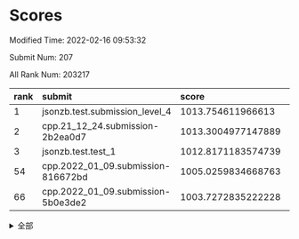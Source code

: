 # Scores

Modified Time: 2022-02-16 09:53:32

Submit Num: 207

All Rank Num: 203217

| rank |               submit               |       score        |       sigma        | pk_num |
| :--- | :--------------------------------- | :----------------- | :----------------- | :----- |
| 1    | jsonzb.test.submission_level_4     | 1013.754611966613  | 0.8014860182645537 | 3927   |
| 2    | cpp.21_12_24.submission-2b2ea0d7   | 1013.3004977147889 | 0.820229878166102  | 3924   |
| 3    | jsonzb.test.test_1                 | 1012.8171183574739 | 0.8049141428941274 | 3927   |
| 54   | cpp.2022_01_09.submission-816672bd | 1005.0259834668763 | 0.7058048605468787 | 3926   |
| 66   | cpp.2022_01_09.submission-5b0e3de2 | 1003.7272835222228 | 0.7211266374968144 | 3930   |


<details>
<summary>全部</summary>

| rank |                 submit                 |       score        |       sigma        | pk_num |
| :--- | :------------------------------------- | :----------------- | :----------------- | :----- |
| 1    | jsonzb.test.submission_level_4         | 1013.754611966613  | 0.8014860182645537 | 3927   |
| 2    | cpp.21_12_24.submission-2b2ea0d7       | 1013.3004977147889 | 0.820229878166102  | 3924   |
| 3    | jsonzb.test.test_1                     | 1012.8171183574739 | 0.8049141428941274 | 3927   |
| 4    | gobigger.level_3.submission_level_3_20 | 1011.4548451098764 | 0.7702016956960839 | 3927   |
| 5    | gobigger.level_3.submission_level_3_30 | 1011.4509831659751 | 0.8030661648852971 | 3930   |
| 6    | gobigger.level_3.submission_level_3_3  | 1011.4112517315465 | 0.792967516885315  | 3924   |
| 7    | gobigger.level_3.submission_level_3_45 | 1011.1860360204312 | 0.7935013935882218 | 3925   |
| 8    | gobigger.level_3.submission_level_3_1  | 1011.0060397431938 | 0.7920286266301887 | 3926   |
| 9    | gobigger.level_3.submission_level_3_8  | 1010.9799515502943 | 0.7487976937397098 | 3926   |
| 10   | gobigger.level_3.submission_level_3_36 | 1010.9425548054061 | 0.767692913817372  | 3921   |
| 11   | gobigger.level_3.submission_level_3_2  | 1010.8272825775247 | 0.7601296077065479 | 3931   |
| 12   | gobigger.level_3.submission_level_3_24 | 1010.7476319783281 | 0.7725575599993219 | 3931   |
| 13   | gobigger.level_3.submission_level_3_31 | 1010.685637367883  | 0.7534026762415039 | 3927   |
| 14   | gobigger.level_3.submission_level_3_38 | 1010.6158519199265 | 0.7481468111198271 | 3929   |
| 15   | gobigger.level_3.submission_level_3_17 | 1010.6127127513929 | 0.7709203562065324 | 3926   |
| 16   | gobigger.level_3.submission_level_3_10 | 1010.4391494552884 | 0.7650511277025723 | 3925   |
| 17   | gobigger.level_3.submission_level_3_21 | 1010.3977665119997 | 0.7949497091557051 | 3926   |
| 18   | gobigger.level_3.submission_level_3_42 | 1010.3228461553159 | 0.7775489335933543 | 3929   |
| 19   | gobigger.level_3.submission_level_3_9  | 1010.2984307074083 | 0.7635475794747714 | 3930   |
| 20   | gobigger.level_3.submission_level_3_19 | 1010.2736183006214 | 0.7585445581810514 | 3928   |
| 21   | gobigger.level_3.submission_level_3_25 | 1010.2532154145795 | 0.7591259050299611 | 3933   |
| 22   | gobigger.level_3.submission_level_3_41 | 1010.2404642775526 | 0.7826907090633383 | 3927   |
| 23   | gobigger.level_3.submission_level_3_44 | 1010.228694326017  | 0.7593729517422653 | 3928   |
| 24   | gobigger.level_3.submission_level_3_28 | 1010.2127974945164 | 0.7674964977766593 | 3925   |
| 25   | gobigger.level_3.submission_level_3_13 | 1010.1233322840859 | 0.7695991128764712 | 3920   |
| 26   | gobigger.level_3.submission_level_3_16 | 1010.0896554357432 | 0.7625550666792966 | 3928   |
| 27   | gobigger.level_3.submission_level_3_23 | 1010.0353907218853 | 0.769560768249638  | 3932   |
| 28   | gobigger.level_3.submission_level_3_18 | 1010.005057866517  | 0.7591540719210644 | 3929   |
| 29   | gobigger.level_3.submission_level_3_14 | 1009.9257101140149 | 0.7731680140890169 | 3930   |
| 30   | gobigger.level_3.submission_level_3_46 | 1009.8953746549143 | 0.763098742800733  | 3921   |
| 31   | gobigger.level_3.submission_level_3_37 | 1009.862175586802  | 0.7387861184834988 | 3926   |
| 32   | gobigger.level_3.submission_level_3_26 | 1009.808636225422  | 0.7846389355614815 | 3928   |
| 33   | gobigger.level_3.submission_level_3_43 | 1009.8005584375343 | 0.7638778826131902 | 3926   |
| 34   | gobigger.level_3.submission_level_3_5  | 1009.7691052210021 | 0.7677247436437545 | 3926   |
| 35   | gobigger.level_3.submission_level_3_48 | 1009.737696765747  | 0.7659777782553148 | 3924   |
| 36   | gobigger.level_3.submission_level_3_27 | 1009.6854442511838 | 0.7656795927781028 | 3932   |
| 37   | gobigger.level_3.submission_level_3_11 | 1009.6503137763083 | 0.7457299800390442 | 3924   |
| 38   | gobigger.level_3.submission_level_3_32 | 1009.5969510904123 | 0.7603950716677434 | 3924   |
| 39   | gobigger.level_3.submission_level_3_34 | 1009.5714498223731 | 0.7560568486696564 | 3919   |
| 40   | gobigger.level_3.submission_level_3_49 | 1009.5311578585103 | 0.742624583328937  | 3925   |
| 41   | gobigger.level_3.submission_level_3_6  | 1009.4947394480126 | 0.7558598011027143 | 3928   |
| 42   | gobigger.level_3.submission_level_3_47 | 1009.4850817099266 | 0.7343931257761243 | 3928   |
| 43   | gobigger.level_3.submission_level_3_7  | 1009.472998527109  | 0.7683397609774126 | 3929   |
| 44   | gobigger.level_3.submission_level_3_35 | 1009.4179615308436 | 0.7551136991174524 | 3928   |
| 45   | gobigger.level_3.submission_level_3_39 | 1009.4056198474092 | 0.7396873117315608 | 3930   |
| 46   | gobigger.level_3.submission_level_3_33 | 1009.2877452395691 | 0.7546395590142942 | 3927   |
| 47   | gobigger.level_3.submission_level_3_40 | 1009.2378733364126 | 0.7495292344101064 | 3933   |
| 48   | gobigger.level_3.submission_level_3_15 | 1009.1881318721438 | 0.7557049507083967 | 3930   |
| 49   | gobigger.level_3.submission_level_3_0  | 1008.9886672268583 | 0.7649285582953993 | 3923   |
| 50   | gobigger.level_3.submission_level_3_29 | 1008.7523485068158 | 0.7384047349867029 | 3928   |
| 51   | gobigger.level_3.submission_level_3_22 | 1008.7400464958371 | 0.7629592608804322 | 3929   |
| 52   | gobigger.level_3.submission_level_3_12 | 1008.4094652458708 | 0.7362205854351812 | 3928   |
| 53   | gobigger.level_3.submission_level_3_4  | 1007.9453817841003 | 0.7350255674780833 | 3927   |
| 54   | cpp.2022_01_09.submission-816672bd     | 1005.0259834668763 | 0.7058048605468787 | 3926   |
| 55   | gobigger.level_1.submission_level_1_35 | 1004.9766319674167 | 0.7153401258547555 | 3923   |
| 56   | gobigger.level_1.submission_level_1_30 | 1004.9514087917041 | 0.7189065908165283 | 3925   |
| 57   | gobigger.level_1.submission_level_1_5  | 1004.5466914393182 | 0.7137356214328879 | 3920   |
| 58   | gobigger.level_1.submission_level_1_24 | 1004.5423216683093 | 0.7304864904739636 | 3930   |
| 59   | gobigger.level_1.submission_level_1_4  | 1004.4392016000332 | 0.72662437480697   | 3928   |
| 60   | gobigger.level_1.submission_level_1_20 | 1004.3372559361645 | 0.7248521756163904 | 3921   |
| 61   | gobigger.level_1.submission_level_1_6  | 1004.3039476926002 | 0.7235772880122378 | 3928   |
| 62   | gobigger.level_1.submission_level_1_27 | 1004.1287786470117 | 0.7207584125892437 | 3929   |
| 63   | gobigger.level_1.submission_level_1_49 | 1003.9862222660352 | 0.7135094220365154 | 3927   |
| 64   | gobigger.level_1.submission_level_1_26 | 1003.939328990879  | 0.717218999384336  | 3924   |
| 65   | gobigger.level_1.submission_level_1_34 | 1003.736321916638  | 0.7107809491616845 | 3926   |
| 66   | cpp.2022_01_09.submission-5b0e3de2     | 1003.7272835222228 | 0.7211266374968144 | 3930   |
| 67   | gobigger.level_1.submission_level_1_45 | 1003.6296056827622 | 0.7224150082977805 | 3926   |
| 68   | gobigger.level_1.submission_level_1_15 | 1003.6065998039941 | 0.7051645304409537 | 3921   |
| 69   | gobigger.level_1.submission_level_1_11 | 1003.5600560605461 | 0.7149647719642576 | 3928   |
| 70   | gobigger.level_1.submission_level_1_18 | 1003.4625975521653 | 0.7162669271062556 | 3923   |
| 71   | gobigger.level_1.submission_level_1_9  | 1003.4521011610836 | 0.7118865042390659 | 3929   |
| 72   | gobigger.level_1.submission_level_1_0  | 1003.4070853413605 | 0.711940369523786  | 3923   |
| 73   | gobigger.level_1.submission_level_1_1  | 1003.3964242475337 | 0.7298336337383556 | 3927   |
| 74   | gobigger.level_1.submission_level_1_17 | 1003.3655538205663 | 0.7106935047516189 | 3925   |
| 75   | gobigger.level_1.submission_level_1_22 | 1003.3529886132914 | 0.7116913080671325 | 3924   |
| 76   | gobigger.level_1.submission_level_1_10 | 1003.3292022488793 | 0.7197910651157076 | 3931   |
| 77   | gobigger.level_1.submission_level_1_47 | 1003.3223197148095 | 0.7208116164409261 | 3928   |
| 78   | gobigger.level_1.submission_level_1_13 | 1003.2844112734728 | 0.7199331177769178 | 3927   |
| 79   | gobigger.level_1.submission_level_1_46 | 1003.2433061489401 | 0.710214968117923  | 3927   |
| 80   | gobigger.level_1.submission_level_1_40 | 1003.2388747268059 | 0.7119125469545398 | 3925   |
| 81   | gobigger.level_1.submission_level_1_8  | 1003.1875314369183 | 0.7186995281164889 | 3926   |
| 82   | gobigger.level_1.submission_level_1_29 | 1003.1798711544562 | 0.7133595692798445 | 3930   |
| 83   | gobigger.level_1.submission_level_1_19 | 1003.1092703381889 | 0.7206263735811126 | 3925   |
| 84   | gobigger.level_1.submission_level_1_16 | 1003.1030322310328 | 0.7168105085715523 | 3930   |
| 85   | gobigger.level_1.submission_level_1_12 | 1003.081435966363  | 0.7056300913529296 | 3925   |
| 86   | gobigger.level_1.submission_level_1_37 | 1003.0717804930326 | 0.7138303904425131 | 3930   |
| 87   | gobigger.level_1.submission_level_1_28 | 1002.9621967337129 | 0.7119190834353122 | 3929   |
| 88   | gobigger.level_1.submission_level_1_2  | 1002.9031466054288 | 0.7165786629864364 | 3929   |
| 89   | gobigger.level_1.submission_level_1_36 | 1002.8849802998596 | 0.7134460478453701 | 3924   |
| 90   | gobigger.level_1.submission_level_1_41 | 1002.8759831054957 | 0.7240492361775246 | 3928   |
| 91   | gobigger.level_1.submission_level_1_43 | 1002.8560059943841 | 0.7140912206988254 | 3928   |
| 92   | gobigger.level_1.submission_level_1_3  | 1002.8417828468085 | 0.71552394949294   | 3925   |
| 93   | gobigger.level_1.submission_level_1_33 | 1002.8114440349109 | 0.7181706083813628 | 3929   |
| 94   | gobigger.level_1.submission_level_1_44 | 1002.7922053170192 | 0.7086119941199346 | 3930   |
| 95   | gobigger.level_1.submission_level_1_32 | 1002.7677682707197 | 0.6952021064600966 | 3927   |
| 96   | gobigger.level_1.submission_level_1_42 | 1002.7316446873385 | 0.7206736921402551 | 3931   |
| 97   | gobigger.level_1.submission_level_1_21 | 1002.6648999069804 | 0.7093760951039728 | 3928   |
| 98   | gobigger.level_1.submission_level_1_23 | 1002.6559561309075 | 0.715387832931188  | 3935   |
| 99   | gobigger.level_1.submission_level_1_31 | 1002.4418578038509 | 0.7114473395535685 | 3928   |
| 100  | gobigger.level_1.submission_level_1_38 | 1002.4142442827635 | 0.7132501907222527 | 3924   |
| 101  | gobigger.level_1.submission_level_1_48 | 1002.3985193414107 | 0.7321247665077633 | 3926   |
| 102  | gobigger.level_1.submission_level_1_14 | 1002.2453195622915 | 0.7139844760951263 | 3931   |
| 103  | gobigger.level_1.submission_level_1_7  | 1002.1142472279131 | 0.7121613202726298 | 3926   |
| 104  | gobigger.level_1.submission_level_1_39 | 1002.0241770524434 | 0.7137026110421589 | 3926   |
| 105  | gobigger.level_1.submission_level_1_25 | 1002.0114063608344 | 0.7047370149702848 | 3924   |
| 106  | gobigger.random.submission_random_37   | 997.2333440285063  | 0.7074395564008858 | 3927   |
| 107  | gobigger.random.submission_random_44   | 997.0665696702625  | 0.7105945654159153 | 3933   |
| 108  | gobigger.random.submission_random_25   | 997.0502265502449  | 0.7075030537203518 | 3927   |
| 109  | gobigger.random.submission_random_16   | 996.8547332789088  | 0.7014804335990011 | 3925   |
| 110  | gobigger.random.submission_random_32   | 996.6738157792379  | 0.7113916755636407 | 3928   |
| 111  | gobigger.random.submission_random_33   | 996.6613758285125  | 0.7071108809005482 | 3918   |
| 112  | gobigger.random.submission_random_2    | 996.4624461451046  | 0.7228791317658126 | 3929   |
| 113  | gobigger.random.submission_random_4    | 996.4255782478616  | 0.7124139429070429 | 3924   |
| 114  | gobigger.random.submission_random_10   | 996.392192673097   | 0.7072287437473901 | 3926   |
| 115  | gobigger.random.submission_random_19   | 996.3613759680054  | 0.7220221816183722 | 3926   |
| 116  | gobigger.random.submission_random_31   | 996.348203374357   | 0.7024900070835349 | 3927   |
| 117  | gobigger.random.submission_random_47   | 996.3125780847993  | 0.7206331571813228 | 3924   |
| 118  | gobigger.random.submission_random_34   | 996.2891372306856  | 0.7202520042274364 | 3926   |
| 119  | gobigger.random.submission_random_46   | 996.2320360930872  | 0.7122785278135604 | 3930   |
| 120  | gobigger.random.submission_random_5    | 996.2143117091233  | 0.6993195745885008 | 3926   |
| 121  | gobigger.random.submission_random_38   | 996.1702258921867  | 0.7091519419677137 | 3928   |
| 122  | gobigger.random.submission_random_22   | 996.1679339511918  | 0.7174707424245601 | 3929   |
| 123  | gobigger.random.submission_random_26   | 996.1046120849095  | 0.7170920395237735 | 3929   |
| 124  | gobigger.random.submission_random_9    | 996.0106434362282  | 0.7067940895811125 | 3928   |
| 125  | gobigger.random.submission_random_29   | 996.0037562349512  | 0.7137875864000129 | 3928   |
| 126  | gobigger.random.submission_random_12   | 995.8933239483732  | 0.7056891587604716 | 3929   |
| 127  | gobigger.random.submission_random_23   | 995.8475535904029  | 0.7101649896115363 | 3928   |
| 128  | gobigger.random.submission_random_8    | 995.8249061833104  | 0.711560894963455  | 3926   |
| 129  | gobigger.random.submission_random_1    | 995.8231831676488  | 0.7151497193099566 | 3926   |
| 130  | gobigger.random.submission_random_17   | 995.8093225837241  | 0.7089848625931675 | 3929   |
| 131  | gobigger.random.submission_random_6    | 995.800899826625   | 0.7067211934603437 | 3923   |
| 132  | gobigger.random.submission_random_43   | 995.7829246956921  | 0.7193694024939356 | 3929   |
| 133  | gobigger.random.submission_random_3    | 995.7741538132634  | 0.7143309550762694 | 3928   |
| 134  | gobigger.random.submission_random_42   | 995.738631368356   | 0.6930463963299817 | 3930   |
| 135  | gobigger.random.submission_random_21   | 995.7367454307673  | 0.7228466383342603 | 3923   |
| 136  | gobigger.random.submission_random_48   | 995.7025907622021  | 0.7063403888658079 | 3927   |
| 137  | gobigger.random.submission_random_45   | 995.6725271465015  | 0.7108397455166384 | 3928   |
| 138  | gobigger.random.submission_random_30   | 995.6587506530549  | 0.72493191577057   | 3931   |
| 139  | gobigger.random.submission_random_14   | 995.6512468308047  | 0.7030903169905285 | 3929   |
| 140  | gobigger.random.submission_random_11   | 995.6440966597461  | 0.7259948488264512 | 3931   |
| 141  | gobigger.random.submission_random_15   | 995.6130349100576  | 0.7169214895032325 | 3927   |
| 142  | gobigger.random.submission_random_49   | 995.565176682482   | 0.7126372014043395 | 3928   |
| 143  | gobigger.random.submission_random_18   | 995.5552963804256  | 0.724849982643861  | 3930   |
| 144  | gobigger.random.submission_random_35   | 995.5352996009556  | 0.7144903416502653 | 3920   |
| 145  | gobigger.random.submission_random_7    | 995.4802575671737  | 0.7219306320983745 | 3928   |
| 146  | gobigger.random.submission_random_0    | 995.3546225817286  | 0.7265825699815867 | 3923   |
| 147  | gobigger.random.submission_random_39   | 995.3535215095246  | 0.6989716540596458 | 3925   |
| 148  | gobigger.random.submission_random_27   | 995.3069324410193  | 0.7055615668947347 | 3925   |
| 149  | gobigger.random.submission_random_24   | 995.2902282612089  | 0.7153098693013151 | 3932   |
| 150  | gobigger.random.submission_random_40   | 995.2542739754487  | 0.7005305131549727 | 3929   |
| 151  | gobigger.random.submission_random_13   | 995.1327080880851  | 0.7279752498817215 | 3928   |
| 152  | gobigger.random.submission_random_28   | 995.1235118332542  | 0.7407273513790191 | 3927   |
| 153  | gobigger.random.submission_random_20   | 995.0552030576235  | 0.7185744373958126 | 3927   |
| 154  | gobigger.random.submission_random_41   | 995.0401539027406  | 0.7096411295020255 | 3932   |
| 155  | gobigger.random.submission_random_36   | 994.671814441729   | 0.7193297676360402 | 3921   |
| 156  | gobigger.level_2.submission_level_2_16 | 994.3451960226784  | 0.7279015731068308 | 3924   |
| 157  | gobigger.level_2.submission_level_2_34 | 994.1454453324695  | 0.7242680039926097 | 3924   |
| 158  | gobigger.level_2.submission_level_2_27 | 994.0675713245474  | 0.7391457392034011 | 3928   |
| 159  | gobigger.level_2.submission_level_2_45 | 993.8708381590612  | 0.7360358443202455 | 3926   |
| 160  | gobigger.level_2.submission_level_2_9  | 993.6141430399264  | 0.7148715339461699 | 3919   |
| 161  | gobigger.level_2.submission_level_2_39 | 993.3097078336995  | 0.7372061022487405 | 3928   |
| 162  | gobigger.level_2.submission_level_2_28 | 993.2926445229726  | 0.7187996438646979 | 3928   |
| 163  | gobigger.level_2.submission_level_2_37 | 993.2818292505788  | 0.7227574103216743 | 3926   |
| 164  | gobigger.level_2.submission_level_2_4  | 993.1451149263476  | 0.7200842592331748 | 3925   |
| 165  | gobigger.level_2.submission_level_2_2  | 993.1272122588326  | 0.7239195031996033 | 3928   |
| 166  | gobigger.level_2.submission_level_2_31 | 993.1023916047625  | 0.7402686608950966 | 3924   |
| 167  | gobigger.level_2.submission_level_2_36 | 993.0740216009544  | 0.7417096612940177 | 3926   |
| 168  | gobigger.level_2.submission_level_2_15 | 992.9100005558896  | 0.7455128263140055 | 3930   |
| 169  | gobigger.level_2.submission_level_2_23 | 992.8406878414828  | 0.7245941728533153 | 3928   |
| 170  | gobigger.level_2.submission_level_2_8  | 992.8012415722392  | 0.7209659129497529 | 3926   |
| 171  | gobigger.level_2.submission_level_2_22 | 992.7159731736987  | 0.7239569259259754 | 3922   |
| 172  | gobigger.level_2.submission_level_2_10 | 992.7141694820177  | 0.7346246050448726 | 3930   |
| 173  | gobigger.level_2.submission_level_2_42 | 992.5919389156206  | 0.737937256638261  | 3928   |
| 174  | gobigger.level_2.submission_level_2_5  | 992.4514023774691  | 0.738079244104156  | 3926   |
| 175  | gobigger.level_2.submission_level_2_1  | 992.4388266301016  | 0.7361029437429089 | 3926   |
| 176  | gobigger.level_2.submission_level_2_40 | 992.4214692402346  | 0.7379043707706112 | 3926   |
| 177  | gobigger.level_2.submission_level_2_6  | 992.4131385710493  | 0.7279625376704661 | 3928   |
| 178  | gobigger.level_2.submission_level_2_49 | 992.3363792023083  | 0.7534901189461675 | 3928   |
| 179  | gobigger.level_2.submission_level_2_21 | 992.32049338151    | 0.7468142368452894 | 3926   |
| 180  | gobigger.level_2.submission_level_2_0  | 992.2368887777255  | 0.7420752441762819 | 3923   |
| 181  | gobigger.level_2.submission_level_2_29 | 991.958705959883   | 0.7395801459183732 | 3929   |
| 182  | gobigger.level_2.submission_level_2_26 | 991.889566641851   | 0.7332406065371081 | 3926   |
| 183  | gobigger.level_2.submission_level_2_3  | 991.8617771279407  | 0.7487855372299413 | 3927   |
| 184  | gobigger.level_2.submission_level_2_25 | 991.7141833959349  | 0.7399541401301276 | 3927   |
| 185  | gobigger.level_2.submission_level_2_30 | 991.5522335304273  | 0.7467216138121284 | 3929   |
| 186  | gobigger.level_2.submission_level_2_32 | 991.5385152511043  | 0.7760608671878751 | 3928   |
| 187  | gobigger.level_2.submission_level_2_43 | 991.5028784619695  | 0.74257712850778   | 3925   |
| 188  | gobigger.level_2.submission_level_2_38 | 991.4902911822976  | 0.745684751724028  | 3930   |
| 189  | gobigger.level_2.submission_level_2_24 | 991.4771961876609  | 0.7338962693951802 | 3930   |
| 190  | gobigger.level_2.submission_level_2_7  | 991.3912413741605  | 0.7458899657912509 | 3926   |
| 191  | gobigger.level_2.submission_level_2_46 | 991.3113576955676  | 0.7687538018762001 | 3931   |
| 192  | gobigger.level_2.submission_level_2_18 | 991.301975794244   | 0.7650979563096447 | 3935   |
| 193  | gobigger.level_2.submission_level_2_33 | 991.2180222248551  | 0.7419030651913905 | 3926   |
| 194  | gobigger.level_2.submission_level_2_17 | 991.1654119472033  | 0.7621392318077412 | 3926   |
| 195  | gobigger.level_2.submission_level_2_19 | 991.0642540236346  | 0.7455872373928264 | 3922   |
| 196  | gobigger.level_2.submission_level_2_13 | 991.0364805366927  | 0.7531772764367047 | 3928   |
| 197  | gobigger.level_2.submission_level_2_47 | 991.0177670255708  | 0.7327323378419491 | 3927   |
| 198  | gobigger.level_2.submission_level_2_41 | 990.9900737828351  | 0.7533523344468854 | 3925   |
| 199  | gobigger.level_2.submission_level_2_11 | 990.8722520361993  | 0.784959423909908  | 3929   |
| 200  | gobigger.level_2.submission_level_2_12 | 990.5843803588501  | 0.7631442964701703 | 3926   |
| 201  | gobigger.level_2.submission_level_2_48 | 990.4795327579802  | 0.7500563779245636 | 3924   |
| 202  | gobigger.level_2.submission_level_2_20 | 990.3593339455633  | 0.7668905182624444 | 3924   |
| 203  | gobigger.level_2.submission_level_2_35 | 990.30493954181    | 0.7586615977089303 | 3927   |
| 204  | gobigger.level_2.submission_level_2_14 | 990.2230314650133  | 0.7567366150087266 | 3928   |
| 205  | gobigger.level_2.submission_level_2_44 | 990.0501944063425  | 0.7819224204569342 | 3928   |
| 206  | gobigger.none.submission_none_1        | 978.2545636437691  | 1.2944784893270285 | 3927   |
| 207  | gobigger.none.submission_none_0        | 977.5930830405794  | 1.37756086314474   | 3922   |

</details>